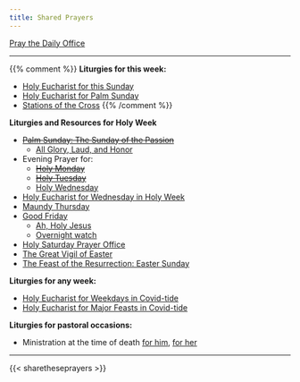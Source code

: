 ```yaml
---
title: Shared Prayers
---
```


[Pray the Daily Office](daily/)

-------------

{{% comment %}}
**Liturgies for this week:**
- [Holy Eucharist for this Sunday](archive/he-current)
- [Holy Eucharist for Palm Sunday](archive/2021/auto/palmsunday)
- [Stations of the Cross](seasons/lent/stationscross)
{{% /comment %}}

**Liturgies and Resources for Holy Week**
- ~~[Palm Sunday: The Sunday of the Passion](archive/2021/auto/palmsunday)~~
    - [All Glory, Laud, and Honor](https://www.youtube.com/watch?v=h3a8fTTrAdE)
- Evening Prayer for:
    - ~~[Holy Monday](archive/2021/ep-holymonday)~~
    - ~~[Holy Tuesday](archive/2021/ep-holytuesday)~~
    - [Holy Wednesday](archive/2021/ep-holywednesday)
- [Holy Eucharist for Wednesday in Holy Week](archive/2021/auto/holywednesday)
- [Maundy Thursday](archive/2021/auto/maundythursday)
- [Good Friday](archive/2021/auto/goodfriday)
    - [Ah, Holy Jesus](https://vimeo.com/522382442)
	- [Overnight watch](https://www.stthomasglassboro.org/zoom)
- [Holy Saturday Prayer Office](archive/2021/auto/holysaturday)
- [The Great Vigil of Easter](archive/2021/auto/eastervigil)
- [The Feast of the Resurrection: Easter Sunday](archive/2021/auto/resurrection3)

**Liturgies for any week:**
- [Holy Eucharist for Weekdays in Covid-tide](archive/he-covid-weekday)
- [Holy Eucharist for Major Feasts in Covid-tide](archive/he-covid-feasts)

**Liturgies for pastoral occasions:**
- Ministration at the time of death [for him](archive/occasions/atdeath-m), [for her](archive/occasions/atdeath-f)
------------

{{< sharetheseprayers >}}
